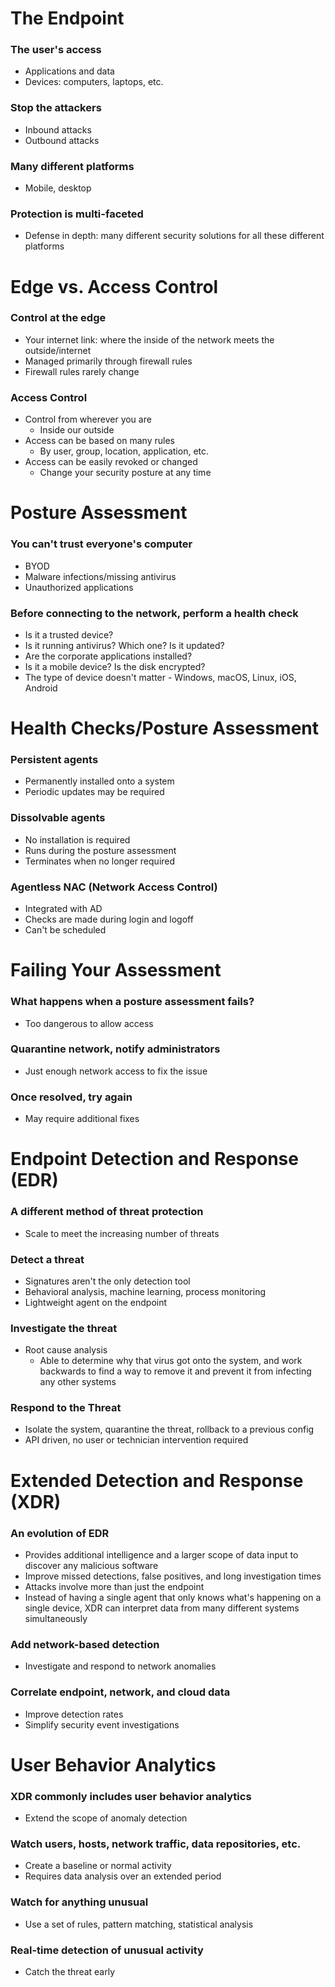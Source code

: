 # The Endpoint
### The user's access
- Applications and data
- Devices: computers, laptops, etc.
### Stop the attackers
- Inbound attacks
- Outbound attacks
### Many different platforms
- Mobile, desktop
### Protection is multi-faceted
- Defense in depth: many different security solutions for all these different platforms
# Edge vs. Access Control
### Control at the edge
- Your internet link: where the inside of the network meets the outside/internet
- Managed primarily through firewall rules
- Firewall rules rarely change
### Access Control
- Control from wherever you are
	- Inside our outside
- Access can be based on many rules
	- By user, group, location, application, etc.
- Access can be easily revoked or changed
	- Change your security posture at any time
# Posture Assessment
### You can't trust everyone's computer
- BYOD
- Malware infections/missing antivirus
- Unauthorized applications
### Before connecting to the network, perform a health check
- Is it a trusted device?
- Is it running antivirus? Which one? Is it updated?
- Are the corporate applications installed?
- Is it a mobile device? Is the disk encrypted?
- The type of device doesn't matter - Windows, macOS, Linux, iOS, Android
# Health Checks/Posture Assessment
### Persistent agents
- Permanently installed onto a system
- Periodic updates may be required
### Dissolvable agents
- No installation is required
- Runs during the posture assessment
- Terminates when no longer required
### Agentless NAC (Network Access Control)
- Integrated with AD
- Checks are made during login and logoff
- Can't be scheduled
# Failing Your Assessment
### What happens when a posture assessment fails?
- Too dangerous to allow access
### Quarantine network, notify administrators
- Just enough network access to fix the issue
### Once resolved, try again
- May require additional fixes
# Endpoint Detection and Response (EDR)
### A different method of threat protection
- Scale to meet the increasing number of threats
### Detect a threat 
- Signatures aren't the only detection tool
- Behavioral analysis, machine learning, process monitoring
- Lightweight agent on the endpoint
### Investigate the threat
- Root cause analysis
	- Able to determine why that virus got onto the system, and work backwards to find a way to remove it and prevent it from infecting any other systems
### Respond to the Threat
- Isolate the system, quarantine the threat, rollback to a previous config
- API driven, no user or technician intervention required
# Extended Detection and Response (XDR)
### An evolution of EDR
- Provides additional intelligence and a larger scope of data input to discover any malicious software
- Improve missed detections, false positives, and long investigation times
- Attacks involve more than just the endpoint
- Instead of having a single agent that only knows what's happening on a single device, XDR can interpret data from many different systems simultaneously
### Add network-based detection
- Investigate and respond to network anomalies
### Correlate endpoint, network, and cloud data
- Improve detection rates
- Simplify security event investigations
# User Behavior Analytics
### XDR commonly includes user behavior analytics
- Extend the scope of anomaly detection
### Watch users, hosts, network traffic, data repositories, etc.
- Create a baseline or normal activity
- Requires data analysis over an extended period
### Watch for anything unusual
- Use a set of rules, pattern matching, statistical analysis
### Real-time detection of unusual activity
- Catch the threat early